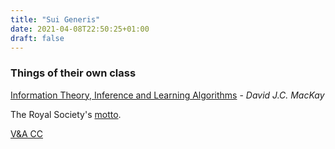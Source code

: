 ```yaml
---
title: "Sui Generis"
date: 2021-04-08T22:50:25+01:00
draft: false
---
```


### Things of their own class
<!--more-->

[Information Theory, Inference and Learning Algorithms](http://www.inference.org.uk/itprnn/book.pdf) - *David J.C. MacKay*

The Royal Society's [motto](https://en.wikipedia.org/wiki/Nullius_in_verba).

[V&A CC](http://vacricket.com/)
